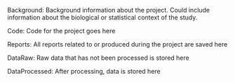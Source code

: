 Background:
Background information about the project. Could include information about 
the biological or statistical context of the study.

Code:
Code for the project goes here

Reports:
All reports related to or produced during the project are saved here

DataRaw:
Raw data that has not been processed is stored here

DataProcessed:
After processing, data is stored here
